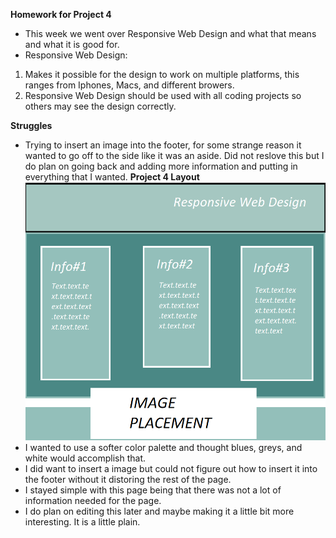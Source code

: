 **Homework for Project 4**
- This week we went over Responsive Web Design and what that means and what it is good for.
- Responsive Web Design:
1. Makes it possible for the design to work on multiple platforms, this ranges from Iphones, Macs, and different browers.
2. Responsive Web Design should be used with all coding projects so others may see the design correctly.

**Struggles**
- Trying to insert an image into the footer, for some strange reason it wanted to go off to the side like it was an aside. Did not reslove this but I do plan on going back and adding more information and putting in everything that I wanted.
**Project 4 Layout**
 ![Screenshot](./images/imagerepo.png)
 - I wanted to use a softer color palette and thought blues, greys, and white would accomplish that.
 - I did want to insert a image but could not figure out how to insert it into the footer without it distoring the rest of the page.
 - I stayed simple with this page being that there was not a lot of information needed for the page.
 - I do plan on editing this later and maybe making it a little bit more interesting. It is a little plain.
